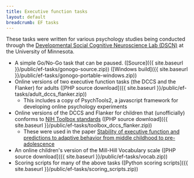 ```yaml
---
title: Executive function tasks
layout: default
breadcrumb: EF tasks
---
```


These tasks were written for various psychology studies being
conducted through the
[Developmental Social Cognitive Neuroscience Lab (DSCN)](http://www.cehd.umn.edu/ICD/research/dscn/)
at the University of Minnesota.

- A simple Go/No-Go task that can be paused.
  ([Source]({{ site.baseurl }}/public/ef-tasks/gonogo-source.zip)) ([Windows
  build]({{ site.baseurl }}/public/ef-tasks/gonogo-portable-windows.zip))
- Online versions of two executive function tasks (the DCCS and
  the Flanker) for adults ([PHP source
  download]({{ site.baseurl }}/public/ef-tasks/adult_dccs_flanker.zip))
  - This includes a copy of PsychTools2, a javascript framework for
    developing online psychology experiments
- Online versions of the DCCS and Flanker for children
  that (unofficially) conforms to [NIH Toolbox
  standards](http://www.nihtoolbox.org) ([PHP source
  download]({{ site.baseurl }}/public/ef-tasks/toolbox_dccs_flanker.zip))
  - These were used in the paper
    [Stability of executive function and predictions to adaptive behavior from middle childhood to pre-adolescence](http://dx.doi.org/10.3389/fpsyg.2014.00331)
- An online children's version of the Mill-Hill Vocabulary scale ([PHP
  source download]({{ site.baseurl }}/public/ef-tasks/vocab.zip))
- Scoring scripts for many of the above tasks ([Python scoring
  scripts]({{ site.baseurl }}/public/ef-tasks/scoring_scripts.zip))

